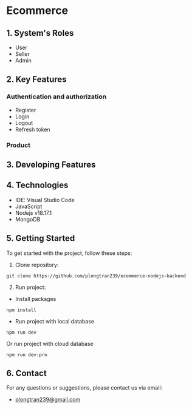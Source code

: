 # Ecommerce

## 1. System's Roles

-   User
-   Seller
-   Admin

## 2. Key Features

### Authentication and authorization

-   Register
-   Login
-   Logout
-   Refresh token

### Product

## 3. Developing Features

## 4. Technologies

-   IDE: Visual Studio Code
-   JavaScript
-   Nodejs v18.17.1
-   MongoDB

## 5. Getting Started

To get started with the project, follow these steps:

1. Clone repository:

```
git clone https://github.com/plongtran239/ecommerce-nodejs-backend
```

2. Run project:

-   Install packages

```
npm install
```

-   Run project with local database

```
npm run dev
```

Or run project with cloud database

```
npm run dev:pro
```

## 6. Contact

For any questions or suggestions, please contact us via email:

-   plongtran239@gmail.com

